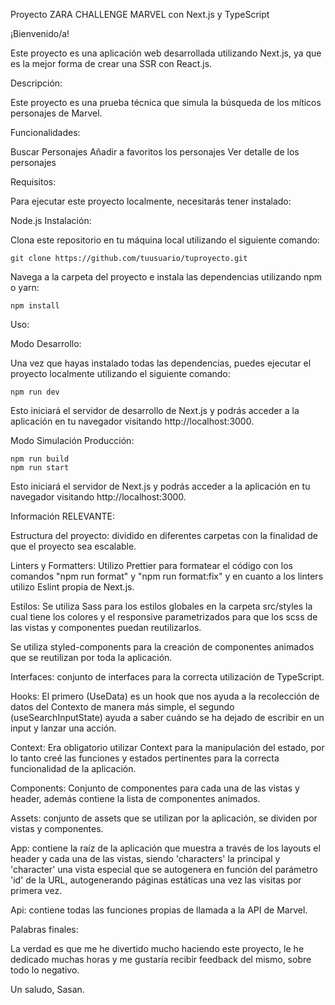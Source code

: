 Proyecto ZARA CHALLENGE MARVEL con Next.js y TypeScript

¡Bienvenido/a!

Este proyecto es una aplicación web desarrollada utilizando Next.js, ya que es la mejor forma de crear una SSR con React.js.

Descripción:

Este proyecto es una prueba técnica que simula la búsqueda de los míticos personajes de Marvel.

Funcionalidades:

Buscar Personajes
Añadir a favoritos los personajes
Ver detalle de los personajes

Requisitos:

Para ejecutar este proyecto localmente, necesitarás tener instalado:

Node.js
Instalación:

Clona este repositorio en tu máquina local utilizando el siguiente comando:

    git clone https://github.com/tuusuario/tuproyecto.git

Navega a la carpeta del proyecto e instala las dependencias utilizando npm o yarn:

    npm install

Uso:

Modo Desarrollo:

Una vez que hayas instalado todas las dependencias, puedes ejecutar el proyecto localmente utilizando el siguiente comando:

    npm run dev

Esto iniciará el servidor de desarrollo de Next.js y podrás acceder a la aplicación en tu navegador visitando http://localhost:3000.

Modo Simulación Producción:

    npm run build
    npm run start

Esto iniciará el servidor de Next.js y podrás acceder a la aplicación en tu navegador visitando http://localhost:3000.

Información RELEVANTE:

Estructura del proyecto: dividido en diferentes carpetas con la finalidad de que el proyecto sea escalable.

Linters y Formatters: Utilizo Prettier para formatear el código con los comandos "npm run format" y "npm run format:fix" y en cuanto a los linters utilizo Eslint propia de Next.js.

Estilos: Se utiliza Sass para los estilos globales en la carpeta src/styles la cual tiene los colores y el responsive parametrizados para que los scss de las vistas y componentes puedan reutilizarlos.

Se utiliza styled-components para la creación de componentes animados que se reutilizan por toda la aplicación.

Interfaces: conjunto de interfaces para la correcta utilización de TypeScript.

Hooks: El primero (UseData) es un hook que nos ayuda a la recolección de datos del Contexto de manera más simple, el segundo (useSearchInputState) ayuda a saber cuándo se ha dejado de escribir en un input y lanzar una acción.

Context: Era obligatorio utilizar Context para la manipulación del estado, por lo tanto creé las funciones y estados pertinentes para la correcta funcionalidad de la aplicación.

Components: Conjunto de componentes para cada una de las vistas y header, además contiene la lista de componentes animados.

Assets: conjunto de assets que se utilizan por la aplicación, se dividen por vistas y componentes.

App: contiene la raíz de la aplicación que muestra a través de los layouts el header y cada una de las vistas, siendo 'characters' la principal y 'character' una vista especial que se autogenera en función del parámetro 'id' de la URL, autogenerando páginas estáticas una vez las visitas por primera vez.

Api: contiene todas las funciones propias de llamada a la API de Marvel.

Palabras finales:

La verdad es que me he divertido mucho haciendo este proyecto, le he dedicado muchas horas y me gustaría recibir feedback del mismo, sobre todo lo negativo.

Un saludo,
Sasan.
